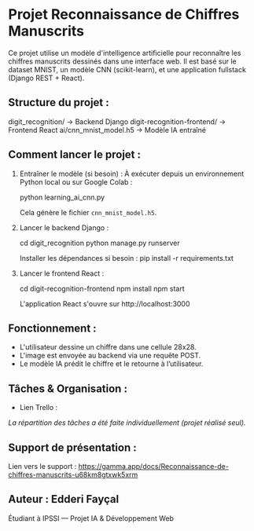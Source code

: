Projet Reconnaissance de Chiffres Manuscrits
============================================

Ce projet utilise un modèle d'intelligence artificielle pour reconnaître les chiffres manuscrits dessinés dans une interface web. Il est basé sur le dataset MNIST, un modèle CNN (scikit-learn), et une application fullstack (Django REST + React).

Structure du projet :
---------------------

digit_recognition/           -> Backend Django
digit-recognition-frontend/ -> Frontend React
ai/cnn_mnist_model.h5  -> Modèle IA entraîné

Comment lancer le projet :
--------------------------

1. Entraîner le modèle (si besoin) :
   À exécuter depuis un environnement Python local ou sur Google Colab :

   python learning_ai_cnn.py

   Cela génère le fichier `cnn_mnist_model.h5`.

2. Lancer le backend Django :

   cd digit_recognition
   python manage.py runserver

   Installer les dépendances si besoin :
   pip install -r requirements.txt

3. Lancer le frontend React :

   cd digit-recognition-frontend
   npm install
   npm start

   L'application React s'ouvre sur http://localhost:3000

Fonctionnement :
----------------

- L'utilisateur dessine un chiffre dans une cellule 28x28.
- L'image est envoyée au backend via une requête POST.
- Le modèle IA prédit le chiffre et le retourne à l’utilisateur.

Tâches & Organisation :
-----------------------

- Lien Trello :


*La répartition des tâches a été faite individuellement (projet réalisé seul).*

Support de présentation :
-------------------------

Lien vers le support : https://gamma.app/docs/Reconnaissance-de-chiffres-manuscrits-u68km8gtxwk5xrm 


Auteur : Edderi Fayçal
--------

Étudiant à IPSSI — Projet IA & Développement Web
